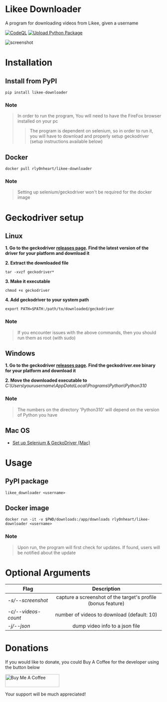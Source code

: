 # Likee Downloader
A program for downloading videos from Likee, given a username

[![CodeQL](https://github.com/rly0nheart/likee-downloader/actions/workflows/codeql.yml/badge.svg)](https://github.com/rly0nheart/likee-downloader/actions/workflows/codeql.yml)  [![Upload Python Package](https://github.com/rly0nheart/likee-downloader/actions/workflows/python-publish.yml/badge.svg)](https://github.com/rly0nheart/likee-downloader/actions/workflows/python-publish.yml)

![screenshot](https://user-images.githubusercontent.com/74001397/191549849-07f151c5-4f42-4c71-ae9c-ceabe24c54d3.png)

# Installation
## Install from PyPI
```
pip install likee-downloader
```
### Note
> In order to run the program, You will need to have the FireFox browser installed on your pc
>> The program is dependent on selenium, so in order to run it, you will have to download and properly setup geckodriver (setup instructions available below)

## Docker
```
docker pull rly0nheart/likee-downloader
```
### Note
> Setting up selenium/geckodriver won't be required for the docker image

# Geckodriver setup
## Linux
**1. Go to the geckodriver [releases page](https://github.com/mozilla/geckodriver/releases/). Find the latest version of the driver for your platform and download it**

**2. Extract the downloaded file**
```
tar -xvzf geckodriver*
```

**3. Make it executable**
```
chmod +x geckodriver
```

**4. Add geckodriver to your system path**
```
export PATH=$PATH:/path/to/downloaded/geckodriver
```

### Note
> If you encounter issues with the above commands, then you should run them as root (with sudo)


## Windows
**1. Go to the geckodriver [releases page](https://github.com/mozilla/geckodriver/releases/). Find the geckodriver.exe binary for your platform and download it**

**2. Move the downloaded executable to** *C:\Users\yourusername\AppData\Local\Programs\Python\Python310*

### Note
> The numbers on the directory 'Python310' will depend on the version of Python you have

## Mac OS
* [Set up Selenium & GeckoDriver (Mac)](https://medium.com/dropout-analytics/selenium-and-geckodriver-on-mac-b411dbfe61bc)


# Usage
## PyPI package
```
likee_downloader <username>
```

## Docker image
```
docker run -it -v $PWD/downloads:/app/downloads rly0nheart/likee-downloader <username>
```

### Note
> Upon run, the program will first check for updates. If found, users will be notified about the update


# Optional Arguments
| Flag | Description |
|---------|:-----------:|
| *-s/--screenshot* | capture a screenshot of the target's profile (bonus feature) |
| *-c/--videos-count* | number of videos to download (default: 10) |
| *-j/--json* | dump video info to a json file |

# Donations
If you would like to donate, you could Buy A Coffee for the developer using the button below

<a href="https://www.buymeacoffee.com/189381184" target="_blank"><img src="https://cdn.buymeacoffee.com/buttons/default-orange.png" alt="Buy Me A Coffee" height="41" width="174"></a>

Your support will be much appreciated!
